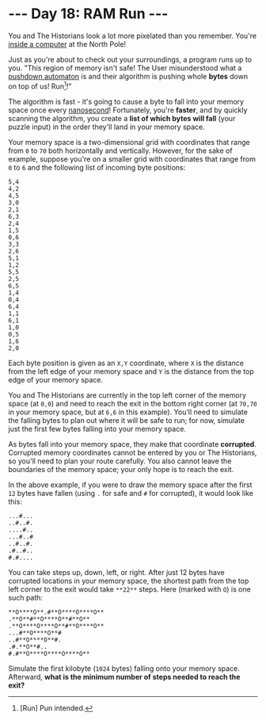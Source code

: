 # --- Day 18: RAM Run ---

You and The Historians look a lot more pixelated than you remember. You're [inside a computer](/2017/day/2) at the North Pole!

Just as you're about to check out your surroundings, a program runs up to you. "This region of memory isn't safe! The User misunderstood what a [pushdown automaton](https://en.wikipedia.org/wiki/Pushdown_automaton) is and their algorithm is pushing whole **bytes** down on top of us! Run[^1]!"

The algorithm is fast - it's going to cause a byte to fall into your memory space once every [nanosecond](https://www.youtube.com/watch?v=9eyFDBPk4Yw)! Fortunately, you're **faster**, and by quickly scanning the algorithm, you create a **list of which bytes will fall** (your puzzle input) in the order they'll land in your memory space.

Your memory space is a two-dimensional grid with coordinates that range from `0` to `70` both horizontally and vertically. However, for the sake of example, suppose you're on a smaller grid with coordinates that range from `0` to `6` and the following list of incoming byte positions:
```
5,4
4,2
4,5
3,0
2,1
6,3
2,4
1,5
0,6
3,3
2,6
5,1
1,2
5,5
2,5
6,5
1,4
0,4
6,4
1,1
6,1
1,0
0,5
1,6
2,0
```

Each byte position is given as an `X,Y` coordinate, where `X` is the distance from the left edge of your memory space and `Y` is the distance from the top edge of your memory space.

You and The Historians are currently in the top left corner of the memory space (at `0,0`) and need to reach the exit in the bottom right corner (at `70,70` in your memory space, but at `6,6` in this example). You'll need to simulate the falling bytes to plan out where it will be safe to run; for now, simulate just the first few bytes falling into your memory space.

As bytes fall into your memory space, they make that coordinate **corrupted**. Corrupted memory coordinates cannot be entered by you or The Historians, so you'll need to plan your route carefully. You also cannot leave the boundaries of the memory space; your only hope is to reach the exit.

In the above example, if you were to draw the memory space after the first `12` bytes have fallen (using `.` for safe and `#` for corrupted), it would look like this:
```
...#...
..#..#.
....#..
...#..#
..#..#.
.#..#..
#.#....
```

You can take steps up, down, left, or right. After just 12 bytes have corrupted locations in your memory space, the shortest path from the top left corner to the exit would take `**22**` steps. Here (marked with `O`) is one such path:
```
**O****O**.#**O****O****O**
.**O**#**O****O**#**O**
.**O****O****O**#**O****O**
...#**O****O**#
..#**O****O**#.
.#.**O**#..
#.#**O****O****O****O**
```

Simulate the first kilobyte (`1024` bytes) falling onto your memory space. Afterward, **what is the minimum number of steps needed to reach the exit?**

[^1]: [Run] Pun intended.

